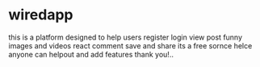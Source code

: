 # wiredapp
this is a platform designed to help users 
register
login
view
post funny images and videos
react 
comment
save and share
its a free sornce helce anyone can helpout and add features 
thank you!..
